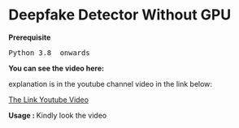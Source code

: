 # Deepfake Detector Without GPU

<b>Prerequisite</b>
<pre>
Python 3.8  onwards
</pre>
<b>You can see the video here:</b>

explanation is in the youtube channel video in the link below:

[The Link Youtube Video](https://www.youtube.com)

<b>  Usage : </b>
Kindly look the video 

